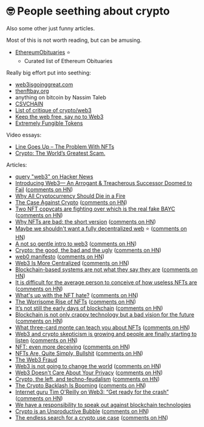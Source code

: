 # 🤓 People seething about crypto
Also some other just funny articles.

Most of this is not worth reading, but can be amusing.

- [EthereumObituaries](https://github.com/jragosa/EthereumObituaries) ⭐️
	- Curated list of Ethereum Obituaries

Really big effort put into seething:

- [web3isgoinggreat.com](https://web3isgoinggreat.com/)
- [thenftbay.org](https://thenftbay.org/)
- anything on bitcoin by Nassim Taleb
- [CSVCHAIN](https://csvchain.com/)
- [List of critique of crypto/web3](https://github.com/life-itself/web3)
- [Keep the web free, say no to Web3](https://yesterweb.org/no-to-web3/)
- [Extremely Fungible Tokens](https://www.extremelyfungible.com/)

Video essays:
- [Line Goes Up – The Problem With NFTs](https://www.youtube.com/watch?v=YQ_xWvX1n9g)
- [Crypto: The World’s Greatest Scam.](https://www.youtube.com/watch?v=ORdWE_ffirg)

Articles:

- [query "web3" on Hacker News](https://hn.algolia.com/?query=web3)
- [Introducing Web3— An Arrogant & Treacherous Successor Doomed to Fail](https://g147.medium.com/introducing-web-3-0-an-arrogant-treacherous-successor-doomed-to-fail-8b90529bb7be) ([comments on HN](https://news.ycombinator.com/item?id=33708320))
- [Why All Cryptocurrency Should Die in a Fire](https://www.currentaffairs.org/2022/05/why-this-computer-scientist-says-all-cryptocurrency-should-die-in-a-fire/)
- [The Case Against Crypto](https://www.stephendiehl.com/blog/against-crypto.html) ([comments on HN](https://news.ycombinator.com/item?id=29747914))
- [Two NFT copycats are fighting over which is the real fake BAYC](https://www.theverge.com/2021/12/30/22860010/bored-ape-yacht-club-payc-phayc-copycat-nft) ([comments on HN](https://news.ycombinator.com/item?id=29749078))
- [Why NFTs are bad: the short version](https://antsstyle.medium.com/why-nfts-are-bad-the-short-version-48acff22c54b) ([comments on HN](https://news.ycombinator.com/item?id=29280324))
- [Maybe we shouldn't want a fully decentralized web](https://withblue.ink/2020/11/12/maybe-we-shouldnt-want-a-fully-decentralized-web.html) ⭐️  ([comments on HN](https://news.ycombinator.com/item?id=25312854))
- [A not so gentle intro to web3](https://www.kooslooijesteijn.net/blog/web3) ([comments on HN](https://news.ycombinator.com/item?id=29779159))
- [Crypto: the good, the bad and the ugly](https://seldo.com/posts/crypto-the-good-the-bad-and-the-ugly) ([comments on HN](https://news.ycombinator.com/item?id=29819492))
- [web0 manifesto](https://web0.small-web.org/) ([comments on HN](https://news.ycombinator.com/item?id=29767375))
- [Web3 Is More Centralized](https://blog.wesleyac.com/posts/web3-centralized) ([comments on HN](https://news.ycombinator.com/item?id=29766497))
- [Blockchain-based systems are not what they say they are](https://blog.mollywhite.net/blockchains-are-not-what-they-say/) ([comments on HN](https://news.ycombinator.com/item?id=29873253))
- [It is difficult for the average person to conceive of how useless NFTs are](https://twitter.com/HoldenShearer/status/1480312592803446790) ([comments on HN](https://news.ycombinator.com/item?id=29872961))
- [What's up with the NFT hate?](https://old.reddit.com/r/OutOfTheLoop/comments/rho91b/whats_up_with_the_nft_hate/) ([comments on HN](https://news.ycombinator.com/item?id=29871260))
- [The Worrisome Rise of NFTs](https://nautil.us/issue/112/inspiration/the-worrisome-rise-of-nfts) ([comments on HN](https://news.ycombinator.com/item?id=29927523))
- [It’s not still the early days of blockchain](https://blog.mollywhite.net/its-not-still-the-early-days/) ([comments on HN](https://news.ycombinator.com/item?id=29943733))
- [Blockchain is not only crappy technology but a bad vision for the future](https://medium.com/@kaistinchcombe/decentralized-and-trustless-crypto-paradise-is-actually-a-medieval-hellhole-c1ca122efdec) ([comments on HN](https://news.ycombinator.com/item?id=29977716))
- [What three-card monte can teach you about NFTs](https://www.disruptingjapan.com/what-three-card-monte-can-teach-you-about-nfts/) ([comments on HN](https://news.ycombinator.com/item?id=29973372))
- [Web3 and crypto skepticism is growing and people are finally starting to listen](https://www.coywolf.news/webmaster/web3-crypto-skepticism/) ([comments on HN](https://news.ycombinator.com/item?id=30058807))
- [NFT: even more deceiving](https://p4bl0.net/post/2022/01/NFT-%3A-even-more-stupid) ([comments on HN](https://news.ycombinator.com/item?id=30061640))
- [NFTs Are, Quite Simply, Bullshit](https://jacobinmag.com/2022/01/nfts-fallon-paris-hilton-bored-ape-digital-imagery-commodification) ([comments on HN](https://news.ycombinator.com/item?id=30127550))
- [The Web3 Fraud](https://www.usenix.org/publications/loginonline/web3-fraud)
- [Web3 is not going to change the world](https://sifted.eu/articles/web3-blockchain-internet-bitcoin-environment/) ([comments on HN](https://news.ycombinator.com/item?id=30191681))
- [Web3 Doesn't Care About Your Privacy](https://coinsights.substack.com/p/the-duality-of-web3) ([comments on HN](https://news.ycombinator.com/item?id=30229393))
- [Crypto, the left, and techno-feudalism](https://metacpc.org/en/crypto-blockchain/) ([comments on HN](https://news.ycombinator.com/item?id=30224472))
- [The Crypto Backlash Is Booming](https://www.theatlantic.com/technology/archive/2022/02/crypto-nft-web3-internet-future/621479/) ([comments on HN](https://news.ycombinator.com/item?id=30242937))
- [Internet guru Tim O'Reilly on Web3: “Get ready for the crash”](https://www.cbsnews.com/news/web3-cryptocurrency-nft-tim-oreilly/) ([comments on HN](https://news.ycombinator.com/item?id=30305408))
- [We have a responsibility to speak out against blockchain technologies](https://news.ycombinator.com/item?id=30120437)
- [Crypto is an Unproductive Bubble](https://alexkolchinski.com/2022/03/18/crypto-is-an-unproductive-bubble/) ([comments on HN](https://news.ycombinator.com/item?id=30728856))
- [The endless search for a crypto use case](https://networked.substack.com/p/the-endless-search-for-a-crypto-use) ([comments on HN](https://news.ycombinator.com/item?id=32320456))
